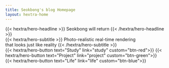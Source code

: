 ```yaml
---
title: Seokbong's blog Homepage
layout: hextra-home
---
```


<!-- headline -->
<div class="hx:mt-6 hx:mb-6 hx:mx-auto hx:text-center hx:max-w-xl">
{{< hextra/hero-headline >}}
  Seokbong will return
{{< /hextra/hero-headline >}}
</div>

<!-- subtitle -->
<div class="hx:mb-12 hx:mx-auto hx:text-center hx:max-w-xl">
{{< hextra/hero-subtitle >}}
  Photo-realistic real-time rendering<br class="hx:block" />
  that looks just like reality
{{< /hextra/hero-subtitle >}}
</div>

<!-- button -->
<div class="homepage-custom-button">
{{< hextra/hero-button text="Study" link="study" custom="btn-red">}}
{{< hextra/hero-button text="Project" link="project" custom="btn-green">}}
{{< hextra/hero-button text="Life" link="life" custom="btn-blue">}}
</div>

<div class="hx:mt-6"></div>
